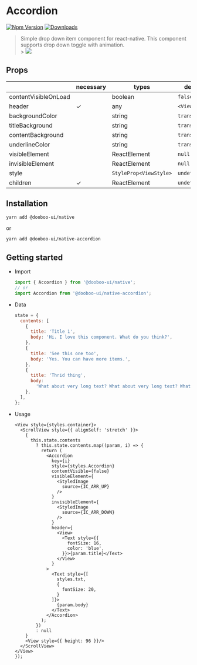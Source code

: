 # Accordion

[![Npm Version](http://img.shields.io/npm/v/@dooboo-ui/native-accordion.svg?style=flat-square)](https://npmjs.org/package/@dooboo-ui/native-accordion)
[![Downloads](http://img.shields.io/npm/dm/@dooboo-ui/native-accordion.svg?style=flat-square)](https://npmjs.org/package/@dooboo-ui/native-accordion)

> Simple drop down item component for react-native. This component supports drop down toggle with animation.<br/> > <img src="https://user-images.githubusercontent.com/27461460/47951961-a7a7e500-dfab-11e8-9189-86c0eddb6e12.gif"/>

## Props

|                   | necessary | types                  | default       |
| ----------------- | --------- | ---------------------- | ------------- |
| contentVisibleOnLoad |        | boolean                | `false`       |
| header            | ✓         | any                    | `<View/>`     |
| backgroundColor   |           | string                 | `transparent` |
| titleBackground   |           | string                 | `transparent` |
| contentBackground |           | string                 | `transparent` |
| underlineColor    |           | string                 | `transparent` |
| visibleElement    |           | ReactElement           | `null`        |
| invisibleElement  |           | ReactElement           | `null`        |
| style             |           | `StyleProp<ViewStyle>` | `undefined`   |
| children          | ✓         | ReactElement           | `undefined`   |

## Installation

```sh
yarn add @dooboo-ui/native
```

or

```sh
yarn add @dooboo-ui/native-accordion
```

## Getting started

- Import

  ```javascript
  import { Accordion } from '@dooboo-ui/native';
  // or
  import Accordion from '@dooboo-ui/native-accordion';
  ```

- Data

  ```javascript
  state = {
    contents: [
      {
        title: 'Title 1',
        body: 'Hi. I love this component. What do you think?',
      },
      {
        title: 'See this one too',
        body: 'Yes. You can have more items.',
      },
      {
        title: 'Thrid thing',
        body:
          'What about very long text? What about very long text? What about very long text? What about very long text? What about very long text? What about very long text? What about very long text? What about very long text? What about very long text? What about very long text? What about very long text? What about very long text?',
      },
    ],
  };
  ```

- Usage
  ```tsx
  <View style={styles.container}>
    <ScrollView style={{ alignSelf: 'stretch' }}>
      {
        this.state.contents
          ? this.state.contents.map((param, i) => {
            return (
              <Accordion
                key={i}
                style={styles.Accordion}
                contentVisible={false}
                visibleElement={
                  <StyledImage
                    source={IC_ARR_UP}
                  />
                }
                invisibleElement={
                  <StyledImage
                    source={IC_ARR_DOWN}
                  />
                }
                header={
                  <View>
                    <Text style={{
                      fontSize: 16,
                      color: 'blue',
                    }}>{param.title}</Text>
                  </View>
                }
              >
                <Text style={[
                  styles.txt,
                  {
                    fontSize: 20,
                  }
                ]}>
                  {param.body}
                </Text>
              </Accordion>
            );
          })
          : null
      }
      <View style={{ height: 96 }}/>
    </ScrollView>
  </View>
  });
  ```
